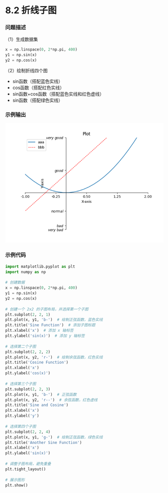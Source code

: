 # 8.2 折线子图

### 问题描述

（1）生成数据集

```python
x = np.linspace(0, 2*np.pi, 400)
y1 = np.sin(x)
y2 = np.cos(x)
```

（2）绘制折线四个图

- sin函数（搭配蓝色实线）
- cos函数（搭配红色实线）
- sin函数+cos函数（搭配蓝色实线和红色虚线）
- sin函数（搭配绿色实线）

### 示例输出

<img src="https://github.com/jm199504/Python-Exercises/blob/master/8-matplotlib%E7%BB%98%E5%9B%BE/8.1-%E6%8A%98%E7%BA%BF%E5%9B%BE/Figure_1.png?raw=true" style="zoom:80%;" />

### 示例代码

```python
import matplotlib.pyplot as plt
import numpy as np

# 创建数据
x = np.linspace(0, 2*np.pi, 400)
y1 = np.sin(x)
y2 = np.cos(x)

# 创建一个 2x2 的子图布局，并选择第一个子图
plt.subplot(2, 2, 1)
plt.plot(x, y1, 'b-')  # 绘制正弦函数，蓝色实线
plt.title('Sine Function')  # 添加子图标题
plt.xlabel('x')  # 添加 x 轴标签
plt.ylabel('sin(x)')  # 添加 y 轴标签

# 选择第二个子图
plt.subplot(2, 2, 2)
plt.plot(x, y2, 'r-')  # 绘制余弦函数，红色实线
plt.title('Cosine Function')
plt.xlabel('x')
plt.ylabel('cos(x)')

# 选择第三个子图
plt.subplot(2, 2, 3)
plt.plot(x, y1, 'b-')  # 正弦函数
plt.plot(x, y2, 'r--')  # 余弦函数，红色虚线
plt.title('Sine and Cosine')
plt.xlabel('x')
plt.ylabel('y')

# 选择第四个子图
plt.subplot(2, 2, 4)
plt.plot(x, y1, 'g-')  # 绘制正弦函数，绿色实线
plt.title('Another Sine Function')
plt.xlabel('x')
plt.ylabel('sin(x)')

# 调整子图布局，避免重叠
plt.tight_layout()

# 展示图形
plt.show()

```